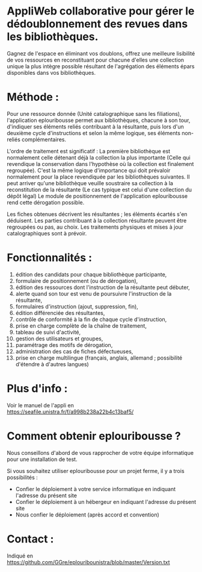 # AppliWeb collaborative pour gérer le dédoublonnement des revues dans les bibliothèques.

Gagnez de l'espace en éliminant vos doublons, offrez une meilleure lisibilité de vos ressources en reconstituant pour chacune d'elles une collection unique la plus intègre possible résultant de l'agrégation des éléments épars disponibles dans vos bibliothèques.

# Méthode :

Pour une ressource donnée (Unité catalographique sans les filiations), l'application eplouribousse permet aux bibliothèques, chacune à son tour, d'indiquer ses éléments reliés contribuant à la résultante, puis lors d'un deuxième cycle d'instructions et selon la même logique, ses éléments non-reliés complémentaires.

L'ordre de traitement est significatif : La première bibliothèque est normalement celle détenant déjà la collection la plus importante (Celle qui revendique la conservation dans l'hypothèse où la collection est finalement regroupée). C'est la même logique d'importance qui doit prévaloir normalement pour la place revendiquée par les bibliothèques suivantes. Il peut arriver qu'une bibliothèque veuille soustraire sa collection à la reconstitution de la résultante (Le cas typique est celui d'une collection du dépôt légal) Le module de positionnement de l'application eplouribousse rend cette dérogation possible.

Les fiches obtenues décrivent les résultantes ; les éléments écartés s'en déduisent. Les parties contribuant à la collection résultante peuvent être regroupées ou pas, au choix. Les traitements physiques et mises à jour catalographiques sont à prévoir.

# Fonctionnalités :

01. édition des candidats pour chaque bibliothèque participante,
02. formulaire de positionnement (ou de dérogation),
03. édition des ressources dont l'instruction de la résultante peut débuter,
04. alerte quand son tour est venu de poursuivre l'instruction de la résultante,
05. formulaires d'instruction (ajout, suppression, fin),
06. édition différenciée des résultantes,
07. contrôle de conformité à la fin de chaque cycle d'instruction,
08. prise en charge complète de la chaîne de traitement,
09. tableau de suivi d'activité,
10. gestion des utilisateurs et groupes,
11. paramétrage des motifs de dérogation,
12. administration des cas de fiches défectueuses,
12. prise en charge multilingue (français, anglais, allemand ; possibilité d'étendre à d'autres langues)

# Plus d'info :

Voir le manuel de l'appli en https://seafile.unistra.fr/f/a998b238a22b4c13baf5/

# Comment obtenir eplouribousse ?

Nous conseillons d'abord de vous rapprocher de votre équipe informatique pour une installation de test.

Si vous souhaitez utiliser eplouribousse pour un projet ferme, il y a trois possibilités :
- Confier le déploiement à votre service informatique en indiquant l'adresse du présent site
- Confier le déploiement à un hébergeur en indiquant l'adresse du présent site
- Nous confier le déploiement (après accord et convention)

# Contact :

Indiqué en https://github.com/GGre/eplouribounistra/blob/master/Version.txt

